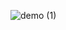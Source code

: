 ![demo (1)](https://github.com/87prashant/Utility-App/assets/106697681/98dc4ac2-3f7d-4da7-b38c-3f38188d130d)
